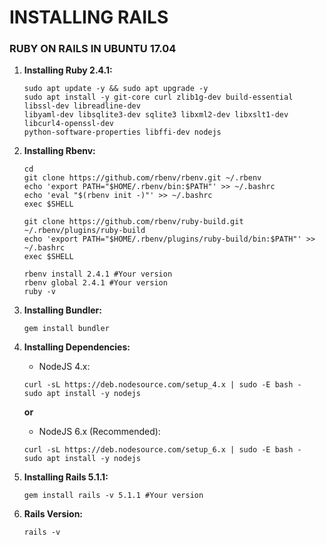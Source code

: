 # INSTALLING RAILS

### RUBY ON RAILS IN UBUNTU 17.04
1. **Installing Ruby 2.4.1:**
    ```shell
    sudo apt update -y && sudo apt upgrade -y
    sudo apt install -y git-core curl zlib1g-dev build-essential libssl-dev libreadline-dev 
    libyaml-dev libsqlite3-dev sqlite3 libxml2-dev libxslt1-dev libcurl4-openssl-dev 
    python-software-properties libffi-dev nodejs
    ```
2. **Installing Rbenv:**
    ```shell
    cd
    git clone https://github.com/rbenv/rbenv.git ~/.rbenv
    echo 'export PATH="$HOME/.rbenv/bin:$PATH"' >> ~/.bashrc
    echo 'eval "$(rbenv init -)"' >> ~/.bashrc
    exec $SHELL

    git clone https://github.com/rbenv/ruby-build.git ~/.rbenv/plugins/ruby-build
    echo 'export PATH="$HOME/.rbenv/plugins/ruby-build/bin:$PATH"' >> ~/.bashrc
    exec $SHELL

    rbenv install 2.4.1 #Your version
    rbenv global 2.4.1 #Your version
    ruby -v
    ```
3. **Installing Bundler:**
    ```shell
    gem install bundler
    ```
    
4. **Installing Dependencies:**
    - NodeJS 4.x:
    ```shell
    curl -sL https://deb.nodesource.com/setup_4.x | sudo -E bash -
    sudo apt install -y nodejs
    ```
    **or**
    
    - NodeJS 6.x (Recommended):
    ```shell
    curl -sL https://deb.nodesource.com/setup_6.x | sudo -E bash -
    sudo apt install -y nodejs
    ```
5. **Installing Rails 5.1.1:**
    ```shell
    gem install rails -v 5.1.1 #Your version
    ```
6. **Rails Version:**
    ```shell
    rails -v
    ```
